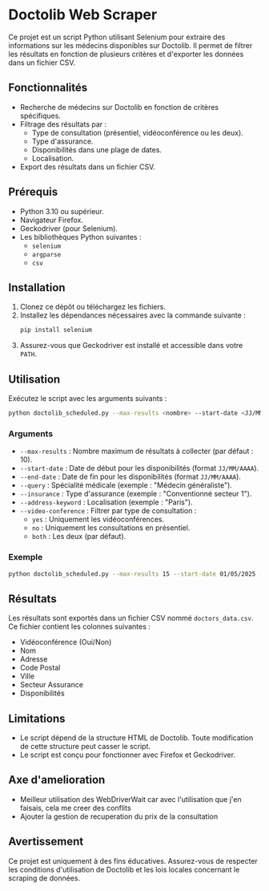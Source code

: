 # Doctolib Web Scraper

Ce projet est un script Python utilisant Selenium pour extraire des informations sur les médecins disponibles sur Doctolib. Il permet de filtrer les résultats en fonction de plusieurs critères et d'exporter les données dans un fichier CSV.

## Fonctionnalités

- Recherche de médecins sur Doctolib en fonction de critères spécifiques.
- Filtrage des résultats par :
  - Type de consultation (présentiel, vidéoconférence ou les deux).
  - Type d'assurance.
  - Disponibilités dans une plage de dates.
  - Localisation.
- Export des résultats dans un fichier CSV.

## Prérequis

- Python 3.10 ou supérieur.
- Navigateur Firefox.
- Geckodriver (pour Selenium).
- Les bibliothèques Python suivantes :
  - `selenium`
  - `argparse`
  - `csv`

## Installation

1. Clonez ce dépôt ou téléchargez les fichiers.
2. Installez les dépendances nécessaires avec la commande suivante :
   ```bash
   pip install selenium
   ```
3. Assurez-vous que Geckodriver est installé et accessible dans votre `PATH`.

## Utilisation

Exécutez le script avec les arguments suivants :

```bash
python doctolib_scheduled.py --max-results <nombre> --start-date <JJ/MM/AAAA> --end-date <JJ/MM/AAAA> --query <spécialité> --insurance <type assurance> --address-keyword <localisation> --video-conference <yes|no|both>
```

### Arguments

- `--max-results` : Nombre maximum de résultats à collecter (par défaut : 10).
- `--start-date` : Date de début pour les disponibilités (format `JJ/MM/AAAA`).
- `--end-date` : Date de fin pour les disponibilités (format `JJ/MM/AAAA`).
- `--query` : Spécialité médicale (exemple : "Médecin généraliste").
- `--insurance` : Type d'assurance (exemple : "Conventionné secteur 1").
- `--address-keyword` : Localisation (exemple : "Paris").
- `--video-conference` : Filtrer par type de consultation :
  - `yes` : Uniquement les vidéoconférences.
  - `no` : Uniquement les consultations en présentiel.
  - `both` : Les deux (par défaut).

### Exemple

```bash
python doctolib_scheduled.py --max-results 15 --start-date 01/05/2025 --end-date 31/05/2025 --query "Médecin généraliste" --insurance "Conventionné secteur 1" --address-keyword "Paris" --video-conference "both"
```

## Résultats

Les résultats sont exportés dans un fichier CSV nommé `doctors_data.csv`. Ce fichier contient les colonnes suivantes :

- Vidéoconférence (Oui/Non)
- Nom
- Adresse
- Code Postal
- Ville
- Secteur Assurance
- Disponibilités

## Limitations

- Le script dépend de la structure HTML de Doctolib. Toute modification de cette structure peut casser le script.
- Le script est conçu pour fonctionner avec Firefox et Geckodriver.

## Axe d'amelioration

- Meilleur utilisation des WebDriverWait car avec l'utilisation que j'en faisais, cela me creer des conflits
- Ajouter la gestion de recuperation du prix de la consultation

## Avertissement

Ce projet est uniquement à des fins éducatives. Assurez-vous de respecter les conditions d'utilisation de Doctolib et les lois locales concernant le scraping de données.